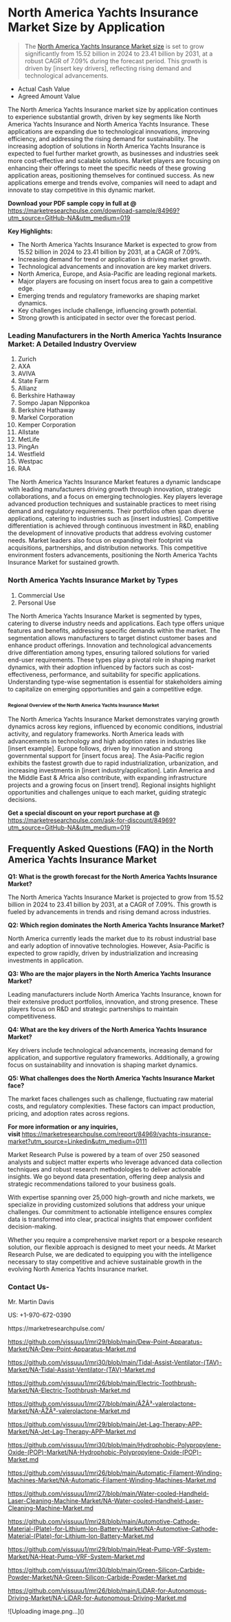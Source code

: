 <h1>North America Yachts Insurance Market&nbsp;Size by Application</h1><blockquote><p>The <a href="https://marketresearchpulse.com/download-sample/84969?utm_source=GitHub-NA&amp;utm_medium=019">North America Yachts Insurance Market size</a> is set to grow significantly from 15.52 billion in 2024 to 23.41 billion by 2031, at a robust CAGR of 7.09% during the forecast period. This growth is driven by [insert key drivers], reflecting rising demand and technological advancements.</p></blockquote><ul><li>Actual Cash Value <li> Agreed Amount Value</li></ul><p>The North America Yachts Insurance market size by application continues to experience substantial growth, driven by key segments like North America Yachts Insurance and North America Yachts Insurance. These applications are expanding due to technological innovations, improving efficiency, and addressing the rising demand for sustainability. The increasing adoption of solutions in North America Yachts Insurance is expected to fuel further market growth, as businesses and industries seek more cost-effective and scalable solutions. Market players are focusing on enhancing their offerings to meet the specific needs of these growing application areas, positioning themselves for continued success. As new applications emerge and trends evolve, companies will need to adapt and innovate to stay competitive in this dynamic market.</p><p><strong>Download your PDF sample copy in full at @ </strong><a href="https://marketresearchpulse.com/download-sample/84969?utm_source=GitHub-NA&amp;utm_medium=019">https://marketresearchpulse.com/download-sample/84969?utm_source=GitHub-NA&amp;utm_medium=019</a></p><p><strong>Key Highlights: </strong></p><ul><li>The North America Yachts Insurance Market is expected to grow from 15.52 billion in 2024 to 23.41 billion by 2031, at a CAGR of 7.09%.</li><li>Increasing demand for trend or application is driving market growth.</li><li>Technological advancements and innovation are key market drivers.</li><li>North America, Europe, and Asia-Pacific are leading regional markets.</li><li>Major players are focusing on insert focus area to gain a competitive edge.</li><li>Emerging trends and regulatory frameworks are shaping market dynamics.</li><li>Key challenges include challenge, influencing growth potential.</li><li>Strong growth is anticipated in sector over the forecast period.</li></ul><h3>Leading Manufacturers in the North America Yachts Insurance Market: A Detailed Industry Overview</h3><ol><li>Zurich</li><li>AXA</li><li>AVIVA</li><li>State Farm</li><li>Allianz</li><li>Berkshire Hathaway</li><li>Sompo Japan Nipponkoa</li><li>Berkshire Hathaway</li><li>Markel Corporation</li><li>Kemper Corporation</li><li>Allstate</li><li>MetLife</li><li>PingAn</li><li>Westfield</li><li>Westpac</li><li>RAA</li></ol><div class="flex max-w-full flex-col flex-grow"><div class="min-h-8 text-message flex w-full flex-col items-end gap-2 whitespace-normal break-words [.text-message+&amp;]:mt-5" dir="auto" data-message-author-role="assistant" data-message-id="fd8432e4-4910-450d-b182-61b7bfb0a01f" data-message-model-slug="gpt-4o"><div class="flex w-full flex-col gap-1 empty:hidden first:pt-[3px]"><div class="markdown prose w-full break-words dark:prose-invert light"><p>The North America Yachts Insurance Market features a dynamic landscape with leading manufacturers driving growth through innovation, strategic collaborations, and a focus on emerging technologies. Key players leverage advanced production techniques and sustainable practices to meet rising demand and regulatory requirements. Their portfolios often span diverse applications, catering to industries such as [insert industries]. Competitive differentiation is achieved through continuous investment in R&amp;D, enabling the development of innovative products that address evolving customer needs. Market leaders also focus on expanding their footprint via acquisitions, partnerships, and distribution networks. This competitive environment fosters advancements, positioning the North America Yachts Insurance Market for sustained growth.</p></div></div></div></div><h3>North America Yachts Insurance Market by Types</h3><ol><li>Commercial Use <li> Personal Use</li></ol><div class="flex max-w-full flex-col flex-grow"><div class="min-h-8 text-message flex w-full flex-col items-end gap-2 whitespace-normal break-words [.text-message+&amp;]:mt-5" dir="auto" data-message-author-role="assistant" data-message-id="084470be-0bb7-4664-bddf-5156b4f41249" data-message-model-slug="gpt-4o-mini"><div class="flex w-full flex-col gap-1 empty:hidden first:pt-[3px]"><div class="markdown prose w-full break-words dark:prose-invert light"><p>The North America Yachts Insurance Market is segmented by types, catering to diverse industry needs and applications. Each type offers unique features and benefits, addressing specific demands within the market. The segmentation allows manufacturers to target distinct customer bases and enhance product offerings. Innovation and technological advancements drive differentiation among types, ensuring tailored solutions for varied end-user requirements. These types play a pivotal role in shaping market dynamics, with their adoption influenced by factors such as cost-effectiveness, performance, and suitability for specific applications. Understanding type-wise segmentation is essential for stakeholders aiming to capitalize on emerging opportunities and gain a competitive edge.</p></div></div></div></div><h3><span style="font-size: 11px;">Regional Overview of the North America Yachts Insurance Market</span></h3><div class="flex max-w-full flex-col flex-grow"><div class="min-h-8 text-message flex w-full flex-col items-end gap-2 whitespace-normal break-words [.text-message+&amp;]:mt-5" dir="auto" data-message-author-role="assistant" data-message-id="e9038762-ce64-4e30-91c9-9bd413514231" data-message-model-slug="gpt-4o-mini"><div class="flex w-full flex-col gap-1 empty:hidden first:pt-[3px]"><div class="markdown prose w-full break-words dark:prose-invert light"><p>The North America Yachts Insurance Market demonstrates varying growth dynamics across key regions, influenced by economic conditions, industrial activity, and regulatory frameworks. North America leads with advancements in technology and high adoption rates in industries like [insert example]. Europe follows, driven by innovation and strong governmental support for [insert focus area]. The Asia-Pacific region exhibits the fastest growth due to rapid industrialization, urbanization, and increasing investments in [insert industry/application]. Latin America and the Middle East &amp; Africa also contribute, with expanding infrastructure projects and a growing focus on [insert trend]. Regional insights highlight opportunities and challenges unique to each market, guiding strategic decisions.</p></div></div></div></div><p><strong>Get a special discount on your report purchase at @ </strong><a href="https://marketresearchpulse.com/ask-for-discount/84969?utm_source=GitHub-NA&amp;utm_medium=019">https://marketresearchpulse.com/ask-for-discount/84969?utm_source=GitHub-NA&amp;utm_medium=019</a></p><h2>Frequently Asked Questions (FAQ) in the North America Yachts Insurance Market</h2><p><strong>Q1: What is the growth forecast for the North America Yachts Insurance Market?</strong></p><p>The North America Yachts Insurance Market is projected to grow from 15.52 billion in 2024 to 23.41 billion by 2031, at a CAGR of 7.09%. This growth is fueled by advancements in trends and rising demand across industries.</p><p><strong>Q2: Which region dominates the North America Yachts Insurance Market?</strong></p><p>North America currently leads the market due to its robust industrial base and early adoption of innovative technologies. However, Asia-Pacific is expected to grow rapidly, driven by industrialization and increasing investments in application.</p><p><strong>Q3: Who are the major players in the North America Yachts Insurance Market?</strong></p><p>Leading manufacturers include North America Yachts Insurance, known for their extensive product portfolios, innovation, and strong presence. These players focus on R&amp;D and strategic partnerships to maintain competitiveness.</p><p><strong>Q4: What are the key drivers of the North America Yachts Insurance Market?</strong></p><p>Key drivers include technological advancements, increasing demand for application, and supportive regulatory frameworks. Additionally, a growing focus on sustainability and innovation is shaping market dynamics.</p><p><strong>Q5: What challenges does the North America Yachts Insurance Market face?</strong></p><p>The market faces challenges such as challenge, fluctuating raw material costs, and regulatory complexities. These factors can impact production, pricing, and adoption rates across regions.</p><p><strong>For more information or any inquiries, visit&nbsp;</strong><a href="https://marketresearchpulse.com/report/84969/yachts-insurance-market?utm_source=Linkedin&utm_medium=0111">https://marketresearchpulse.com/report/84969/yachts-insurance-market?utm_source=Linkedin&utm_medium=0111</a></p><p>Market Research Pulse is powered by a team of over 250 seasoned analysts and subject matter experts who leverage advanced data collection techniques and robust research methodologies to deliver actionable insights. We go beyond data presentation, offering deep analysis and strategic recommendations tailored to your business goals.</p><p>With expertise spanning over 25,000 high-growth and niche markets, we specialize in providing customized solutions that address your unique challenges. Our commitment to actionable intelligence ensures complex data is transformed into clear, practical insights that empower confident decision-making.</p><p>Whether you require a comprehensive market report or a bespoke research solution, our flexible approach is designed to meet your needs. At Market Research Pulse, we are dedicated to equipping you with the intelligence necessary to stay competitive and achieve sustainable growth in the evolving North America Yachts Insurance market.</p><h3><strong>Contact Us-</strong></h3><p>Mr. Martin Davis</p><p>US: +1-970-672-0390</p><p>https://marketresearchpulse.com/</p><p><a href="https://github.com/vissuuu1/mri29/blob/main/Dew-Point-Apparatus-Market/NA-Dew-Point-Apparatus-Market.md">https://github.com/vissuuu1/mri29/blob/main/Dew-Point-Apparatus-Market/NA-Dew-Point-Apparatus-Market.md</a></p><p><a href="https://github.com/vissuuu1/mri30/blob/main/Tidal-Assist-Ventilator-(TAV)-Market/NA-Tidal-Assist-Ventilator-(TAV)-Market.md">https://github.com/vissuuu1/mri30/blob/main/Tidal-Assist-Ventilator-(TAV)-Market/NA-Tidal-Assist-Ventilator-(TAV)-Market.md</a></p><p><a href="https://github.com/vissuuu1/mri26/blob/main/Electric-Toothbrush-Market/NA-Electric-Toothbrush-Market.md">https://github.com/vissuuu1/mri26/blob/main/Electric-Toothbrush-Market/NA-Electric-Toothbrush-Market.md</a></p><p><a href="https://github.com/vissuuu1/mri27/blob/main/ÃŽÂ³-valerolactone-Market/NA-ÃŽÂ³-valerolactone-Market.md">https://github.com/vissuuu1/mri27/blob/main/ÃŽÂ³-valerolactone-Market/NA-ÃŽÂ³-valerolactone-Market.md</a></p><p><a href="https://github.com/vissuuu1/mri29/blob/main/Jet-Lag-Therapy-APP-Market/NA-Jet-Lag-Therapy-APP-Market.md">https://github.com/vissuuu1/mri29/blob/main/Jet-Lag-Therapy-APP-Market/NA-Jet-Lag-Therapy-APP-Market.md</a></p><p><a href="https://github.com/vissuuu1/mri30/blob/main/Hydrophobic-Polypropylene-Oxide-(POP)-Market/NA-Hydrophobic-Polypropylene-Oxide-(POP)-Market.md">https://github.com/vissuuu1/mri30/blob/main/Hydrophobic-Polypropylene-Oxide-(POP)-Market/NA-Hydrophobic-Polypropylene-Oxide-(POP)-Market.md</a></p><p><a href="https://github.com/vissuuu1/mri26/blob/main/Automatic-Filament-Winding-Machines-Market/NA-Automatic-Filament-Winding-Machines-Market.md">https://github.com/vissuuu1/mri26/blob/main/Automatic-Filament-Winding-Machines-Market/NA-Automatic-Filament-Winding-Machines-Market.md</a></p><p><a href="https://github.com/vissuuu1/mri27/blob/main/Water-cooled-Handheld-Laser-Cleaning-Machine-Market/NA-Water-cooled-Handheld-Laser-Cleaning-Machine-Market.md">https://github.com/vissuuu1/mri27/blob/main/Water-cooled-Handheld-Laser-Cleaning-Machine-Market/NA-Water-cooled-Handheld-Laser-Cleaning-Machine-Market.md</a></p><p><a href="https://github.com/vissuuu1/mri28/blob/main/Automotive-Cathode-Material-(Plate)-for-Lithium-Ion-Battery-Market/NA-Automotive-Cathode-Material-(Plate)-for-Lithium-Ion-Battery-Market.md">https://github.com/vissuuu1/mri28/blob/main/Automotive-Cathode-Material-(Plate)-for-Lithium-Ion-Battery-Market/NA-Automotive-Cathode-Material-(Plate)-for-Lithium-Ion-Battery-Market.md</a></p><p><a href="https://github.com/vissuuu1/mri29/blob/main/Heat-Pump-VRF-System-Market/NA-Heat-Pump-VRF-System-Market.md">https://github.com/vissuuu1/mri29/blob/main/Heat-Pump-VRF-System-Market/NA-Heat-Pump-VRF-System-Market.md</a></p><p><a href="https://github.com/vissuuu1/mri30/blob/main/Green-Silicon-Carbide-Powder-Market/NA-Green-Silicon-Carbide-Powder-Market.md">https://github.com/vissuuu1/mri30/blob/main/Green-Silicon-Carbide-Powder-Market/NA-Green-Silicon-Carbide-Powder-Market.md</a></p><p><a href="https://github.com/vissuuu1/mri26/blob/main/LiDAR-for-Autonomous-Driving-Market/NA-LiDAR-for-Autonomous-Driving-Market.md">https://github.com/vissuuu1/mri26/blob/main/LiDAR-for-Autonomous-Driving-Market/NA-LiDAR-for-Autonomous-Driving-Market.md</a></p>
![Uploading image.png…]()
